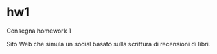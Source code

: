 # hw1
Consegna homework 1

Sito Web che simula un social basato sulla scrittura di recensioni di libri.
